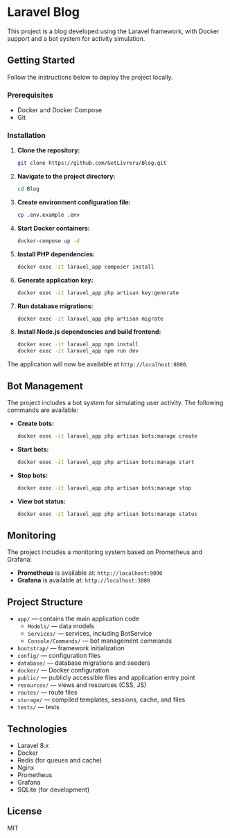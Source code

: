 # Laravel Blog

This project is a blog developed using the Laravel framework, with Docker support and a bot system for activity simulation.

## Getting Started

Follow the instructions below to deploy the project locally.

### Prerequisites

- Docker and Docker Compose
- Git

### Installation

1. **Clone the repository:**
   ```bash
   git clone https://github.com/GetLivreru/Blog.git
   ```

2. **Navigate to the project directory:**
   ```bash
   cd Blog
   ```

3. **Create environment configuration file:**
   ```bash
   cp .env.example .env
   ```

4. **Start Docker containers:**
   ```bash
   docker-compose up -d
   ```

5. **Install PHP dependencies:**
   ```bash
   docker exec -it laravel_app composer install
   ```

6. **Generate application key:**
   ```bash
   docker exec -it laravel_app php artisan key:generate
   ```

7. **Run database migrations:**
   ```bash
   docker exec -it laravel_app php artisan migrate
   ```

8. **Install Node.js dependencies and build frontend:**
   ```bash
   docker exec -it laravel_app npm install
   docker exec -it laravel_app npm run dev
   ```

The application will now be available at `http://localhost:8000`.

## Bot Management

The project includes a bot system for simulating user activity. The following commands are available:

- **Create bots:**
  ```bash
  docker exec -it laravel_app php artisan bots:manage create
  ```

- **Start bots:**
  ```bash
  docker exec -it laravel_app php artisan bots:manage start
  ```

- **Stop bots:**
  ```bash
  docker exec -it laravel_app php artisan bots:manage stop
  ```

- **View bot status:**
  ```bash
  docker exec -it laravel_app php artisan bots:manage status
  ```

## Monitoring

The project includes a monitoring system based on Prometheus and Grafana:

- **Prometheus** is available at: `http://localhost:9090`
- **Grafana** is available at: `http://localhost:3000`

## Project Structure

- `app/` — contains the main application code
  - `Models/` — data models
  - `Services/` — services, including BotService
  - `Console/Commands/` — bot management commands
- `bootstrap/` — framework initialization
- `config/` — configuration files
- `database/` — database migrations and seeders
- `docker/` — Docker configuration
- `public/` — publicly accessible files and application entry point
- `resources/` — views and resources (CSS, JS)
- `routes/` — route files
- `storage/` — compiled templates, sessions, cache, and files
- `tests/` — tests

## Technologies

- Laravel 8.x
- Docker
- Redis (for queues and cache)
- Nginx
- Prometheus
- Grafana
- SQLite (for development)

## License

MIT


